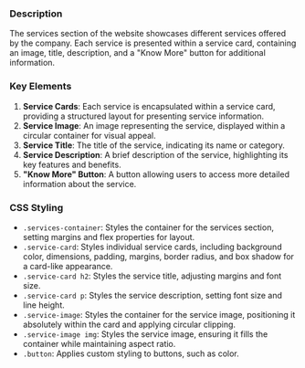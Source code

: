 ### Description

The services section of the website showcases different services offered by the company. Each service is presented within a service card, containing an image, title, description, and a "Know More" button for additional information.

### Key Elements

1. **Service Cards**: Each service is encapsulated within a service card, providing a structured layout for presenting service information.
2. **Service Image**: An image representing the service, displayed within a circular container for visual appeal.
3. **Service Title**: The title of the service, indicating its name or category.
4. **Service Description**: A brief description of the service, highlighting its key features and benefits.
5. **"Know More" Button**: A button allowing users to access more detailed information about the service.

### CSS Styling

- `.services-container`: Styles the container for the services section, setting margins and flex properties for layout.
- `.service-card`: Styles individual service cards, including background color, dimensions, padding, margins, border radius, and box shadow for a card-like appearance.
- `.service-card h2`: Styles the service title, adjusting margins and font size.
- `.service-card p`: Styles the service description, setting font size and line height.
- `.service-image`: Styles the container for the service image, positioning it absolutely within the card and applying circular clipping.
- `.service-image img`: Styles the service image, ensuring it fills the container while maintaining aspect ratio.
- `.button`: Applies custom styling to buttons, such as color.